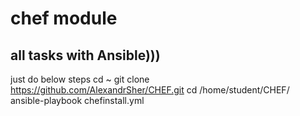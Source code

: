 # chef module
## all tasks with Ansible)))
just do below steps
cd ~
git clone https://github.com/AlexandrSher/CHEF.git
cd /home/student/CHEF/
ansible-playbook chefinstall.yml
